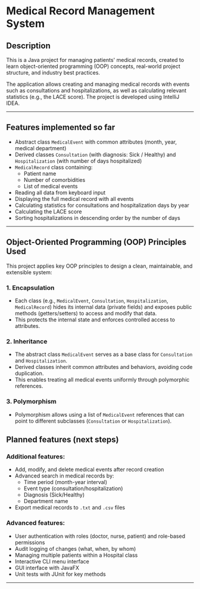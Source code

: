 # Medical Record Management System

## Description

This is a Java project for managing patients' medical records, created to learn object-oriented programming (OOP) concepts, real-world project structure, and industry best practices.

The application allows creating and managing medical records with events such as consultations and hospitalizations, as well as calculating relevant statistics (e.g., the LACE score). The project is developed using IntelliJ IDEA.

---

## Features implemented so far
- Abstract class `MedicalEvent` with common attributes (month, year, medical department)
- Derived classes `Consultation` (with diagnosis: Sick / Healthy) and `Hospitalization` (with number of days hospitalized)
- `MedicalRecord` class containing:
  - Patient name
  - Number of comorbidities
  - List of medical events
- Reading all data from keyboard input
- Displaying the full medical record with all events
- Calculating statistics for consultations and hospitalization days by year
- Calculating the LACE score
- Sorting hospitalizations in descending order by the number of days

---

## Object-Oriented Programming (OOP) Principles Used

This project applies key OOP principles to design a clean, maintainable, and extensible system:

### 1. Encapsulation

- Each class (e.g., `MedicalEvent`, `Consultation`, `Hospitalization`, `MedicalRecord`) hides its internal data (private fields) and exposes public methods (getters/setters) to access and modify that data.
- This protects the internal state and enforces controlled access to attributes.

### 2. Inheritance

- The abstract class `MedicalEvent` serves as a base class for `Consultation` and `Hospitalization`.
- Derived classes inherit common attributes and behaviors, avoiding code duplication.
- This enables treating all medical events uniformly through polymorphic references.

### 3. Polymorphism

- Polymorphism allows using a list of `MedicalEvent` references that can point to different subclasses (`Consultation` or `Hospitalization`).


## Planned features (next steps)

### Additional features:
- Add, modify, and delete medical events after record creation
- Advanced search in medical records by:
  - Time period (month-year interval)
  - Event type (consultation/hospitalization)
  - Diagnosis (Sick/Healthy)
  - Department name
- Export medical records to `.txt` and `.csv` files

### Advanced features:
- User authentication with roles (doctor, nurse, patient) and role-based permissions
- Audit logging of changes (what, when, by whom)
- Managing multiple patients within a Hospital class
- Interactive CLI menu interface
- GUI interface with JavaFX
- Unit tests with JUnit for key methods

---

